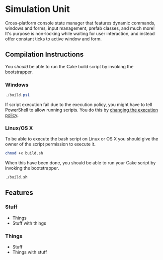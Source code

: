 # Simulation Unit

Cross-platform console state manager that features dynamic commands, windows and forms, input management, prefab classes, and much more! It's purpose is non-locking while waiting for user interaction, and instead offer constant ticks to active window and form.

## Compilation Instructions ##

You *should* be able to run the Cake build script by invoking the bootstrapper.

### Windows ###

```powershell
./build.ps1
```

If script execution fail due to the execution policy, you might have to
tell PowerShell to allow running scripts. You do this by
[changing the execution policy](https://technet.microsoft.com/en-us/library/ee176961.aspx).

### Linux/OS X ###

To be able to execute the bash script on Linux or OS X you should
give the owner of the script permission to execute it.

```bash
chmod +x build.sh
```

When this have been done, you should be able to run your Cake script
by invoking the bootstrapper.

```bash
./build.sh
```

## Features ##

### Stuff ###
 * Things
 * Stuff with things

### Things ###
 * Stuff
 * Things with stuff 